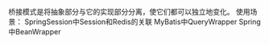 桥接模式是将抽象部分与它的实现部分分离，使它们都可以独立地变化。
使用场景：
SpringSession中Session和Redis的关联
MyBatis中QueryWrapper
Spring中BeanWrapper